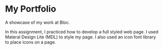 # My Portfolio

A showcase of my work at Bloc.

In this assignment, I practiced how to develop a full styled web page. 
I used Materal Design Lite (MDL) to style my page. 
I also used an icon font library to place icons on a page.
